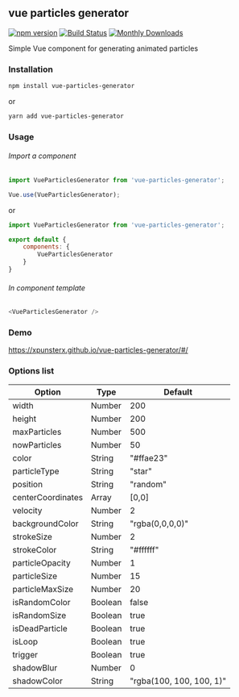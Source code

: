 ## vue particles generator
[![npm version](https://badge.fury.io/js/vue-particles-generator.svg)](https://badge.fury.io/js/vue-particles-generator)
[![Build Status](https://travis-ci.org/xpunsterx/vue-particles-generator.svg?branch=master)](https://travis-ci.org/xpunsterx/vue-particles-generator)
[![Monthly Downloads](https://img.shields.io/npm/dm/vue-particles-generator.svg)](https://www.npmjs.com/package/vue-particles-generator)

Simple Vue component for generating animated particles

### Installation

```sh
npm install vue-particles-generator
```

or

```sh
yarn add vue-particles-generator
```

### Usage


###### Import a component

```javascript
import VueParticlesGenerator from 'vue-particles-generator';

Vue.use(VueParticlesGenerator);
```

or

```javascript
import VueParticlesGenerator from 'vue-particles-generator';

export default {
    components: {
        VueParticlesGenerator
    }
}
```

###### In component template

```javascript
<VueParticlesGenerator />
```

### Demo
https://xpunsterx.github.io/vue-particles-generator/#/

### Options list

| Option  | Type | Default |
| ------------- | ------------- | ------------- |
| width | Number | 200 |
| height | Number | 200 |
| maxParticles | Number | 500 |
| nowParticles | Number | 50 |
| color | String | "#ffae23" |
| particleType | String | "star" |
| position | String | "random" |
| centerCoordinates | Array | [0,0] |
| velocity | Number | 2 |
| backgroundColor | String | "rgba(0,0,0,0)" |
| strokeSize | Number | 2 |
| strokeColor | String | "#ffffff" |
| particleOpacity | Number | 1 |
| particleSize | Number | 15 |
| particleMaxSize | Number | 20 |
| isRandomColor | Boolean | false |
| isRandomSize | Boolean | true |
| isDeadParticle | Boolean | true |
| isLoop | Boolean | true |
| trigger | Boolean | true |
| shadowBlur | Number | 0 |
| shadowColor | String | "rgba(100, 100, 100, 1)" |